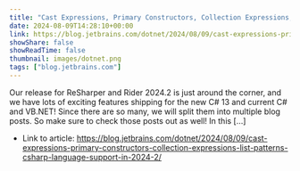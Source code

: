```yaml
---
title: "Cast Expressions, Primary Constructors, Collection Expressions, List Patterns – C# Language Support in 2024.2"
date: 2024-08-09T14:28:10+00:00
link: https://blog.jetbrains.com/dotnet/2024/08/09/cast-expressions-primary-constructors-collection-expressions-list-patterns-csharp-language-support-in-2024-2/
showShare: false
showReadTime: false
thumbnail: images/dotnet.png
tags: ["blog.jetbrains.com"]
---
```

Our release for ReSharper and Rider 2024.2 is just around the corner, and we have lots of exciting features shipping for the new C# 13 and current C# and VB.NET! Since there are so many, we will split them into multiple blog posts. So make sure to check those posts out as well! In this […]

- Link to article: https://blog.jetbrains.com/dotnet/2024/08/09/cast-expressions-primary-constructors-collection-expressions-list-patterns-csharp-language-support-in-2024-2/